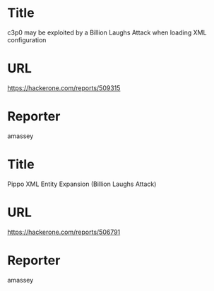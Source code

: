 # Title
c3p0 may be exploited by a Billion Laughs Attack when loading XML configuration
# URL 
https://hackerone.com/reports/509315
# Reporter 
amassey

# Title
Pippo XML Entity Expansion (Billion Laughs Attack)
# URL 
https://hackerone.com/reports/506791
# Reporter 
amassey


